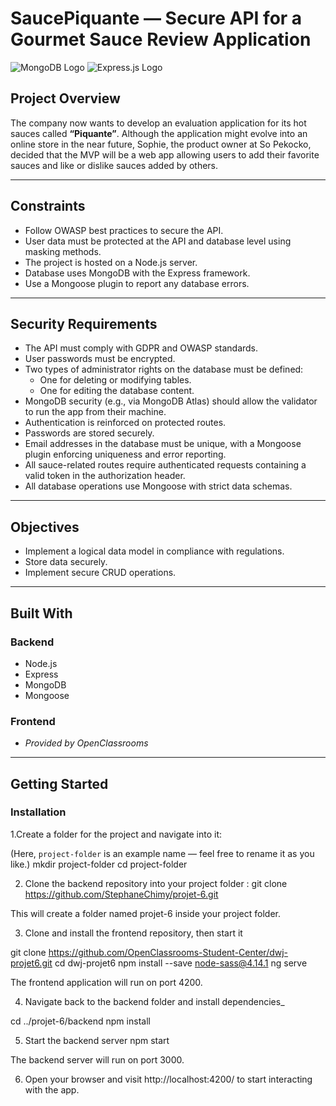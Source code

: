 # SaucePiquante — Secure API for a Gourmet Sauce Review Application

![MongoDB Logo](https://webassets.mongodb.com/_com_assets/cms/mongodb-logo-rgb-j6w271g1xn.jpg)
![Express.js Logo](https://upload.wikimedia.org/wikipedia/commons/6/64/Expressjs.png)


## Project Overview

The company now wants to develop an evaluation application for its hot sauces called **“Piquante”**. Although the application might evolve into an online store in the near future, Sophie, the product owner at So Pekocko, decided that the MVP will be a web app allowing users to add their favorite sauces and like or dislike sauces added by others.

---

## Constraints

- Follow OWASP best practices to secure the API.
- User data must be protected at the API and database level using masking methods.
- The project is hosted on a Node.js server.
- Database uses MongoDB with the Express framework.
- Use a Mongoose plugin to report any database errors.

---

## Security Requirements

- The API must comply with GDPR and OWASP standards.
- User passwords must be encrypted.
- Two types of administrator rights on the database must be defined:
  - One for deleting or modifying tables.
  - One for editing the database content.
- MongoDB security (e.g., via MongoDB Atlas) should allow the validator to run the app from their machine.
- Authentication is reinforced on protected routes.
- Passwords are stored securely.
- Email addresses in the database must be unique, with a Mongoose plugin enforcing uniqueness and error reporting.
- All sauce-related routes require authenticated requests containing a valid token in the authorization header.
- All database operations use Mongoose with strict data schemas.

---

## Objectives

- Implement a logical data model in compliance with regulations.
- Store data securely.
- Implement secure CRUD operations.

---

## Built With

### Backend

- Node.js  
- Express  
- MongoDB  
- Mongoose  

### Frontend

- *Provided by OpenClassrooms*
---

## Getting Started

### Installation

1.Create a folder for the project and navigate into it:

   (Here, `project-folder` is an example name — feel free to rename it as you like.)
   mkdir project-folder
   cd project-folder

2. Clone the backend repository into your project folder :
git clone https://github.com/StephaneChimy/projet-6.git

This will create a folder named projet-6 inside your project folder.

3. Clone and install the frontend repository, then start it

git clone https://github.com/OpenClassrooms-Student-Center/dwj-projet6.git
cd dwj-projet6
npm install --save node-sass@4.14.1
ng serve

The frontend application will run on port 4200.

4. Navigate back to the backend folder and install dependencies_

cd ../projet-6/backend
npm install

5. Start the backend server
npm start

The backend server will run on port 3000.

6. Open your browser and visit
http://localhost:4200/ to start interacting with the app.









